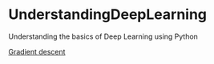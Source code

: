 # UnderstandingDeepLearning
Understanding the basics of Deep Learning using Python


[Gradient descent](https://github.com/SwethaSrikari/UnderstandingDeepLearning/blob/main/Gradient_descent.ipynb)
